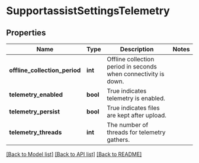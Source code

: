 # SupportassistSettingsTelemetry

## Properties
Name | Type | Description | Notes
------------ | ------------- | ------------- | -------------
**offline_collection_period** | **int** | Offline collection period in seconds when connectivity is down. | 
**telemetry_enabled** | **bool** | True indicates telemetry is enabled. | 
**telemetry_persist** | **bool** | True indicates files are kept after upload. | 
**telemetry_threads** | **int** | The number of threads for telemetry gathers. | 

[[Back to Model list]](../README.md#documentation-for-models) [[Back to API list]](../README.md#documentation-for-api-endpoints) [[Back to README]](../README.md)


